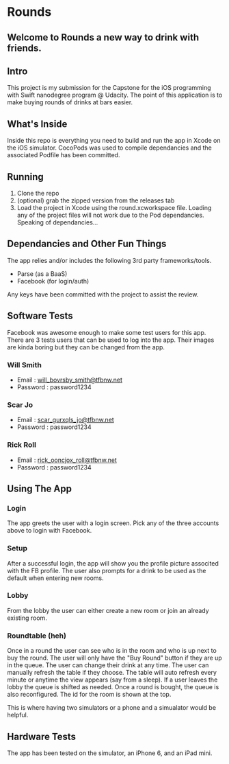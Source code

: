 # Rounds

## Welcome to Rounds a new way to drink with friends.

## Intro
This project is my submission for the Capstone for the iOS programming with Swift nanodegree program @ Udacity. The point of
this application is to make buying rounds of drinks at bars easier.

## What's Inside
Inside this repo is everything you need to build and run the app in Xcode on the iOS simulator. CocoPods was used
to compile dependancies and the associated Podfile has been committed.

## Running
1. Clone the repo
2. (optional) grab the zipped version from the releases tab
3. Load the project in Xcode using the round.xcworkspace file. Loading any of the project files will not work due to the
Pod dependancies. Speaking of dependancies...


## Dependancies and Other Fun Things
The app relies and/or includes the following 3rd party frameworks/tools.
- Parse (as a BaaS)
- Facebook (for login/auth)

Any keys have been committed with the project to assist the review. 

## Software Tests
Facebook was awesome enough to make some test users for this app. There are 3 tests users that can be used to log into the
app. Their images are kinda boring but they can be changed from the app.

### Will Smith
- Email : will_bovrsby_smith@tfbnw.net 
- Password : password1234

### Scar Jo
- Email : scar_gurxqls_jo@tfbnw.net 
- Password : password1234

### Rick Roll
- Email : rick_ooncjox_roll@tfbnw.net 
- Password : password1234

## Using The App
### Login
The app greets the user with a login screen. Pick any of the three accounts above to login with Facebook.
### Setup
After a successful login, the app will show you the profile picture associted with the FB profile. The user also prompts for a drink to be used as the default when entering new rooms.
### Lobby
From the lobby the user can either create a new room or join an already existing room.
### Roundtable (heh)
Once in a round the user can see who is in the room and who is up next to buy the round. The user will only have the
"Buy Round" button if they are up in the queue. The user can change their drink at any time. The user can manually
refresh the table if they choose. The table will auto refresh every minute or anytime the view appears (say from a sleep).
If a user leaves the lobby the queue is shifted as needed. Once a round is bought, the queue is also reconfigured. The id
for the room is shown at the top.

This is where having two simulators or a phone and a simualator would be helpful.

## Hardware Tests
The app has been tested on the simulator, an iPhone 6, and an iPad mini.
